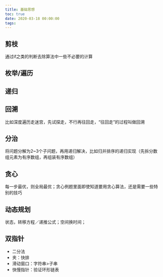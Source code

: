 ```yaml
---
title: 基础思想
toc: true
date: 2020-03-18 00:00:00
tags:
---
```


## 剪枝
通过if之类的判断去除算法中一些不必要的计算

## 枚举/遍历

## 递归

## 回溯
比如深度遍历走迷宫，先试探走，不行再往回走，“往回走”的过程叫做回溯

## 分治
将问题分解为2~3个子问题，再用递归解决，比如归并排序的递归实现（先拆分数组元素为有序数组，再组装有序数组）

## 贪心
每一步最优，则全局最优；贪心例题里面即使知道要用贪心算法，还是需要一些特别的技巧

## 动态规划
状态，转移方程／递推公式；空间换时间；

## 双指针
* 二分法
* 夹：快排
* 滑动窗口：字符串>子串
* 快慢指针：验证环形链表

